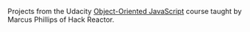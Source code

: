 Projects from the Udacity [Object-Oriented JavaScript](https://www.udacity.com/course/object-oriented-javascript--ud015) course taught by Marcus Phillips of Hack Reactor.